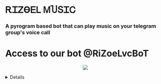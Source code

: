 <h1 align="centre">ᎡᏆᏃϴᎬᏞ ᎷႮՏᏆᏟ</h1>

### A pyrogram based bot that can play music on your telegram group's voice call

# Access to our bot @RiZoeLvcBoT

<p align="center">
  <img src="https://telegra.ph/file/e02dd02b2b28ef5fc19a7.jpg">
</p>
<details>

### ⚔ Self-hosting (For Devs) 
```sh
# Install Git First (apt-instll git)
$ git clone https://github.com/RiZoeL/RiZoeLXMusic
$ cd RiZoeLXMusic
# Upgrade sources
# Install All Requirements 
$ pip(3) install -r requirements.txt
# Rename example.env to local.env and fill
$ npm i -g npm
# Start Bot 
$ python(3) -m RiZoeLXMusic
</p>
</details>

#### Based on Callsmusic-1

<details>

<summary> Deploy To Heroku </summary>

[![Deploy]https://telegra.ph/file/362f5ae2cf698841c92de.jpg](https://heroku.com/deploy?template=https://github.com/MrRizoel/RiZoeLXMusic)

Use [@Pyrogram_gen_bot](https://t.me/Pyrogram_gen_bot) to get pyrogram string session

#### Special Credits
- [Rojserbest](http://github.com/rojserbes): Callsmusic Developer
